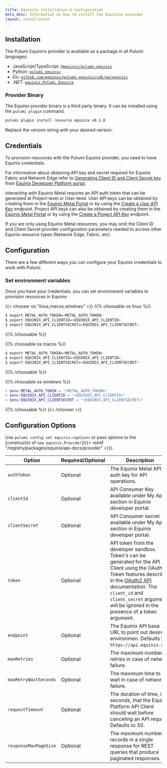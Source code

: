 ```yaml
---
title: Equininx Installation & Configuration
meta_desc: Information on how to install the Equininx provider.
layout: installation
---
```


## Installation

The Pulumi Equininx provider is available as a package in all Pulumi languages:

* JavaScript/TypeScript: [`@equinix/pulumi-equinix`](https://www.npmjs.com/package/@equinix/pulumi-equinix)
* Python: [`pulumi_equinix`](https://pypi.org/project/pulumi-equinix/)
* Go: [`github.com/equinix/pulumi-equinix/sdk/go/equinix`](https://pkg.go.dev/github.com/equinix/pulumi-equinix/sdk)
* .NET: [`equinix.Pulumi.Equinix`](https://www.nuget.org/packages/equinix.PulumiPackage.Equinix)
<!-- * Java: [`com.equinix.pulumi`](https://search.maven.org/search?q=com.equinix.pulumi) -->

### Provider Binary

The Equinix provider binary is a third party binary. It can be installed using the `pulumi plugin` command.

```bash
pulumi plugin install resource equinix v0.1.0
```

Replace the version string with your desired version.


## Credentials 

To provision resources with the Pulumi Equinix provider, you need to have Equinix credentials. 

For information about obtaining API key and secret required for Equinix Fabric and Network Edge refer to [Generating Client ID and Client Secret key](https://developer.equinix.com/dev-docs/fabric/getting-started/getting-access-token#generating-client-id-and-client-secret) from [Equinix Developer Platform portal](https://developer.equinix.com/).

Interacting with Equinix Metal requires an API auth token that can be generated at Project-level or User-level. User API keys can be obtained by creating them in the [Equinix Metal Portal](https://console.equinix.com/) or by using the [Create a User API Key](https://deploy.equinix.com/developers/api/metal/#operation/createAPIKey) endpoint. Project API keys can also be obtained by creating them in the [Equinix Metal Portal](https://console.equinix.com/) or by using the [Create a Project API Key](https://deploy.equinix.com/developers/api/metal/#operation/createProjectAPIKey) endpoint.

If you are only using Equinix Metal resources, you may omit the Client ID and Client Secret provider configuration parameters needed to access other Equinix resource types (Network Edge, Fabric, etc).

## Configuration

There are a few different ways you can configure your Equinix credentials to work with Pulumi.

### Set environment variables

Once you have your credentials, you can set environment variables to provision resources in Equinix:

{{< chooser os "linux,macos,windows" >}}
{{% choosable os linux %}}

```bash
$ export METAL_AUTH_TOKEN=<METAL_AUTH_TOKEN>
$ export EQUINIX_API_CLIENTID=<EQUINIX_API_CLIENTID>
$ export EQUINIX_API_CLIENTSECRET=<EQUINIX_API_CLIENTSECRET>
```

{{% /choosable %}}

{{% choosable os macos %}}

```bash
$ export METAL_AUTH_TOKEN=<METAL_AUTH_TOKEN>
$ export EQUINIX_API_CLIENTID=<EQUINIX_API_CLIENTID>
$ export EQUINIX_API_CLIENTSECRET=<EQUINIX_API_CLIENTSECRET>
```

{{% /choosable %}}

{{% choosable os windows %}}

```powershell
> $env:METAL_AUTH_TOKEN = "<METAL_AUTH_TOKEN>"
> $env:EQUINIX_API_CLIENTID = "<EQUINIX_API_CLIENTID>"
> $env:EQUINIX_API_CLIENTSECRET = "<EQUINIX_API_CLIENTSECRET>"
```

{{% /choosable %}}
{{< /chooser >}}

## Configuration Options

Use `pulumi config set equinix:<option>` or pass options to the [constructor of `new equinix.Provider`]({{< relref "/registry/packages/equinix/api-docs/provider" >}}).

| Option | Required/Optional | Description |
|-----|------|----|
| `authToken`| Optional | The Equinix Metal API auth key for API operations. |
| `clientId`| Optional | API Consumer Key available under My Apps section in Equinix developer portal. |
| `clientSecret`| Optional | API Consumer secret available under My Apps section in Equinix developer portal. |
| `token` | Optional | API token from the developer sandbox. Token's can be generated for the API Client using the OAuth2 Token features described in the [OAuth2 API](https://developer.equinix.com/catalog/accesstokenv1#operation/GetOAuth2AccessToken) documentation. The `client_id` and `client_secret` arguments will be ignored in the presence of a token argument. |
| `endpoint` | Optional | The Equinix API base URL to point out desired environmen. Defaults to `https://api.equinix.com`. |
| `maxRetries` | Optional | The maximum number of retries in case of network failure. |
| `maxRetryWaitSeconds` | Optional | The maximum time to wait in case of network failure. |
| `requestTimeout` | Optional | The duration of time, in seconds, that the Equinix Platform API Client should wait before canceling an API request. Defaults to 30. |
| `responseMaxPageSize` | Optional | The maximum number of records in a single response for REST queries that produce paginated responses. |